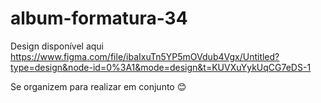 # album-formatura-34

Design disponível aqui
https://www.figma.com/file/ibaIxuTn5YP5mOVdub4Vgx/Untitled?type=design&node-id=0%3A1&mode=design&t=KUVXuYykUqCG7eDS-1

Se organizem para realizar em conjunto 😊
